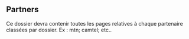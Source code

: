 ## Partners

Ce dossier devra contenir toutes les pages relatives à chaque partenaire classées par dossier.
Ex : mtn; camtel; etc..